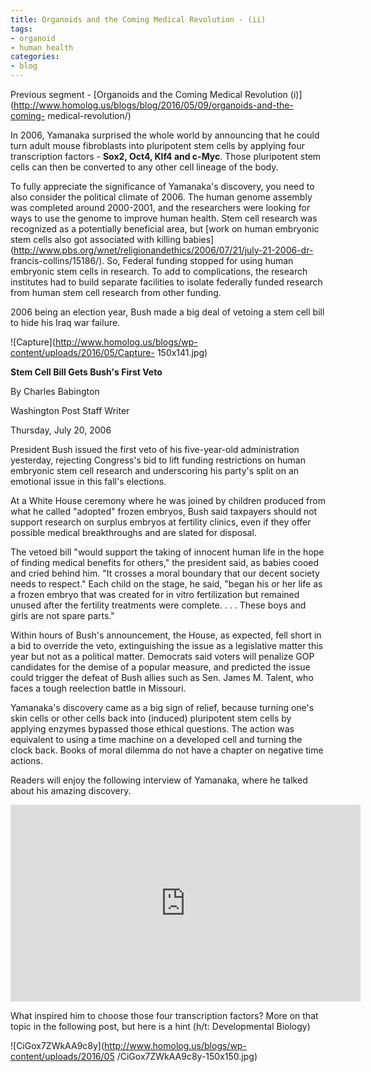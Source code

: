 ```yaml
---
title: Organoids and the Coming Medical Revolution - (ii)
tags:
- organoid
- human health
categories:
- blog
---
```

Previous segment - [Organoids and the Coming Medical Revolution
(i)](http://www.homolog.us/blogs/blog/2016/05/09/organoids-and-the-coming-
medical-revolution/)
<!--more-->

In 2006, Yamanaka surprised the whole world by announcing that he could turn
adult mouse fibroblasts into pluripotent stem cells by applying four
transcription factors - **Sox2, Oct4, Klf4 and c-Myc**. Those pluripotent stem
cells can then be converted to any other cell lineage of the body.

To fully appreciate the significance of Yamanaka's discovery, you need to also
consider the political climate of 2006. The human genome assembly was
completed around 2000-2001, and the researchers were looking for ways to use
the genome to improve human health. Stem cell research was recognized as a
potentially beneficial area, but [work on human embryonic stem cells also got
associated with killing
babies](http://www.pbs.org/wnet/religionandethics/2006/07/21/july-21-2006-dr-
francis-collins/15186/). So, Federal funding stopped for using human embryonic
stem cells in research. To add to complications, the research institutes had
to build separate facilities to isolate federally funded research from human
stem cell research from other funding.

2006 being an election year, Bush made a big deal of vetoing a stem cell bill
to hide his Iraq war failure.

![Capture](http://www.homolog.us/blogs/wp-content/uploads/2016/05/Capture-
150x141.jpg)

>

**Stem Cell Bill Gets Bush's First Veto**

By Charles Babington

Washington Post Staff Writer

Thursday, July 20, 2006

President Bush issued the first veto of his five-year-old administration
yesterday, rejecting Congress's bid to lift funding restrictions on human
embryonic stem cell research and underscoring his party's split on an
emotional issue in this fall's elections.

At a White House ceremony where he was joined by children produced from what
he called "adopted" frozen embryos, Bush said taxpayers should not support
research on surplus embryos at fertility clinics, even if they offer possible
medical breakthroughs and are slated for disposal.

The vetoed bill "would support the taking of innocent human life in the hope
of finding medical benefits for others," the president said, as babies cooed
and cried behind him. "It crosses a moral boundary that our decent society
needs to respect." Each child on the stage, he said, "began his or her life as
a frozen embryo that was created for in vitro fertilization but remained
unused after the fertility treatments were complete. . . . These boys and
girls are not spare parts."

Within hours of Bush's announcement, the House, as expected, fell short in a
bid to override the veto, extinguishing the issue as a legislative matter this
year but not as a political matter. Democrats said voters will penalize GOP
candidates for the demise of a popular measure, and predicted the issue could
trigger the defeat of Bush allies such as Sen. James M. Talent, who faces a
tough reelection battle in Missouri.

Yamanaka's discovery came as a big sign of relief, because turning one's skin
cells or other cells back into (induced) pluripotent stem cells by applying
enzymes bypassed those ethical questions. The action was equivalent to using a
time machine on a developed cell and turning the clock back. Books of moral
dilemma do not have a chapter on negative time actions.

Readers will enjoy the following interview of Yamanaka, where he talked about
his amazing discovery.

<iframe width="560" height="315" src="http://www.youtube.com/embed/--o1aux_htA" frameborder="0"> </iframe>

What inspired him to choose those four transcription factors? More on that
topic in the following post, but here is a hint (h/t: Developmental Biology)

![CiGox7ZWkAA9c8y](http://www.homolog.us/blogs/wp-content/uploads/2016/05
/CiGox7ZWkAA9c8y-150x150.jpg)


